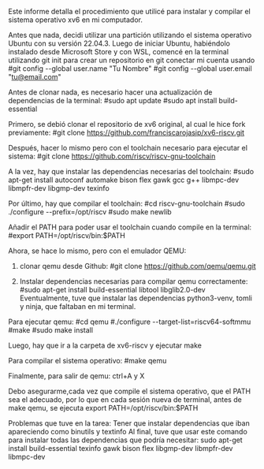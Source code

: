 Este informe detalla el procedimiento que utilicé para instalar y compilar el sistema operativo xv6 en mi computador.

Antes que nada, decidi utilizar una partición utilizando el sistema operativo Ubuntu con su versión 22.04.3.
Luego de iniciar Ubuntu, habiéndolo instalado desde Microsoft Store y con WSL,
comencé en la terminal utilizando git init para crear un repositorio en git
conectar mi cuenta usando 
#git config --global user.name "Tu Nombre"
#git config --global user.email "tu@email.com"

Antes de clonar nada, es necesario hacer una actualización de dependencias de la terminal:
#sudo apt update
#sudo apt install build-essential

Primero, se debió clonar el repositorio de xv6 original, al cual le hice fork previamente:
#git clone https://github.com/franciscarojasip/xv6-riscv.git

Después, hacer lo mismo pero con el toolchain necesario para ejecutar el sistema:
#git clone https://github.com/riscv/riscv-gnu-toolchain

A la vez, hay que instalar las dependencias necesarias del toolchain:
#sudo apt-get install autoconf automake bison flex gawk gcc g++ libmpc-dev libmpfr-dev libgmp-dev texinfo

Por último, hay que compilar el toolchain:
#cd riscv-gnu-toolchain
#sudo ./configure --prefix=/opt/riscv
#sudo make newlib

Añadir el PATH para poder usar el toolchain cuando compile en la terminal:
#export PATH=/opt/riscv/bin:$PATH

Ahora, se hace lo mismo, pero con el emulador QEMU:
1. clonar qemu desde Github:
#git clone https://github.com/qemu/qemu.git

2. Instalar dependencias necesarias para compilar qemu correctamente:
#sudo apt-get install build-essential libtool libglib2.0-dev
Eventualmente, tuve que instalar las dependencias python3-venv, tomli y ninja, que faltaban en mi terminal.

Para ejecutar qemu:
#cd qemu
#./configure --target-list=riscv64-softmmu
#make
#sudo make install

Luego, hay que ir a la carpeta de xv6-riscv y ejecutar make

Para compilar el sistema operativo:
#make qemu

Finalmente, para salir de qemu: ctrl+A y X

Debo asegurarme,cada vez que compile el sistema operativo, que el PATH sea el adecuado,
por lo que en cada sesión nueva de terminal, antes de make qemu, se 
ejecuta export PATH=/opt/riscv/bin:$PATH

Problemas que tuve en la tarea: Tener que instalar dependencias que iban apareciendo como binutils y textinfo
Al final, tuve que usar este comando para instalar todas las dependencias que podría necesitar:
sudo apt-get install build-essential texinfo gawk bison flex libgmp-dev libmpfr-dev libmpc-dev
